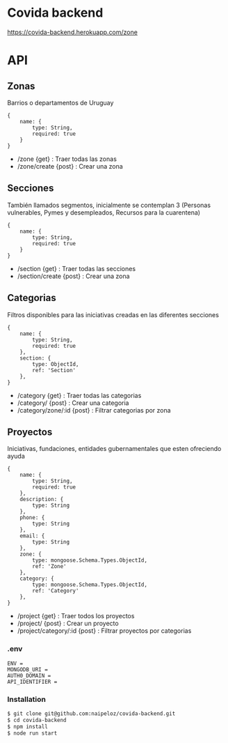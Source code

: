 # Covida backend

https://covida-backend.herokuapp.com/zone 

# API
## Zonas
Barrios o departamentos de Uruguay
```
{
    name: {
        type: String,
        required: true
    }
}
```
- /zone {get} : Traer todas las zonas
- /zone/create {post} : Crear una zona 

## Secciones
También llamados segmentos, inicialmente se contemplan 3 (Personas vulnerables, Pymes y desempleados, Recursos para la cuarentena) 
```
{
    name: {
        type: String,
        required: true
    }
}
```
- /section {get} : Traer todas las secciones
- /section/create {post} : Crear una zona 

## Categorias
Filtros disponibles para las iniciativas creadas en las diferentes secciones
```
{
    name: {
        type: String,
        required: true
    },
    section: {
        type: ObjectId,
        ref: 'Section'
    },
}
```
- /category {get} : Traer todas las categorias
- /category/ {post} : Crear una categoria 
- /category/zone/:id {post} : Filtrar categorias por zona 

## Proyectos
Iniciativas, fundaciones, entidades gubernamentales que esten ofreciendo ayuda
```
{
    name: {
        type: String,
        required: true
    },
    description: {
        type: String
    },
    phone: {
        type: String
    },
    email: {
        type: String
    },
    zone: {
        type: mongoose.Schema.Types.ObjectId,
        ref: 'Zone'
    },
    category: {
        type: mongoose.Schema.Types.ObjectId,
        ref: 'Category'
    },
}
```
- /project {get} : Traer todos los proyectos
- /project/ {post} : Crear un proyecto
- /project/category/:id {post} : Filtrar proyectos por categorias

### .env
```
ENV = 
MONGODB_URI = 
AUTH0_DOMAIN =
API_IDENTIFIER =
```
### Installation
```sh
$ git clone git@github.com:naipeloz/covida-backend.git
$ cd covida-backend
$ npm install
$ node run start
```
